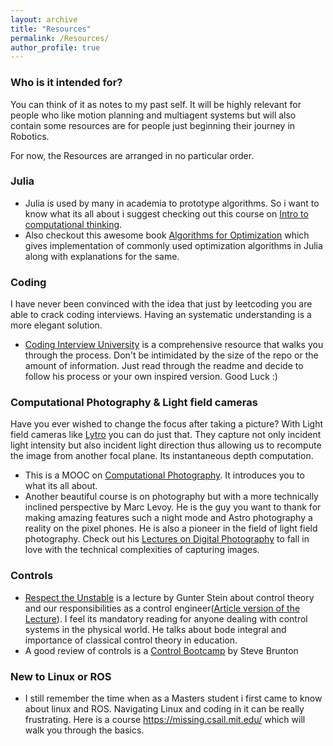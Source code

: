 ```yaml
---
layout: archive
title: "Resources"
permalink: /Resources/
author_profile: true
---
```

### Who is it intended for?
You can think of it as notes to my past self. It will be highly relevant for people who like motion planning and multiagent systems but will also contain some resources are for people just beginning their journey in Robotics.

For now, the Resources are arranged in no particular order.

### Julia 
* Julia is used by many in academia to prototype algorithms. So i want to know what its all about i suggest checking out this course on [Intro to computational thinking](https://computationalthinking.mit.edu/Spring21/).  
* Also checkout this awesome book [Algorithms for Optimization](https://algorithmsbook.com/optimization) which gives implementation of commonly used optimization algorithms in Julia along with explanations for the same.

### Coding
I have never been convinced with the idea that just by leetcoding you are able to crack coding interviews. Having an systematic understanding is a more elegant solution.   
* [Coding Interview University](https://github.com/jwasham/coding-interview-university) is a comprehensive resource that walks you through the process. Don't be intimidated by the size of the repo or the amount of information. Just read through the readme and decide to follow his process or your own inspired version. Good Luck :) 

### Computational Photography & Light field cameras
Have you ever wished to change the focus after taking a picture? With Light field cameras like [Lytro]( https://en.wikipedia.org/wiki/Lytro)  you can do just that. They capture not only incident light intensity but also incident light direction thus allowing us to recompute the image from another focal plane. Its instantaneous depth computation.
* This is a  MOOC on [Computational Photography]( https://www.udacity.com/course/computational-photography--ud955). It introduces you to what its all about.   
* Another beautiful course is on photography but with a more technically inclined perspective by Marc Levoy. He is the guy you want to thank for making amazing features such a night mode and Astro photography a reality on the pixel phones. He is also a pioneer in the field of light field photography. Check out his [Lectures on Digital Photography](https://sites.google.com/site/marclevoylectures/home) to fall in love with the technical complexities of capturing images.

### Controls
* [Respect the Unstable](https://www.youtube.com/watch?v=9Lhu31X94V4&ab_channel=engineeringhistory) is a lecture by Gunter Stein about control theory and our responsibilities as a control engineer([Article version of the Lecture](https://drive.google.com/file/d/1GSehpwxxonx-AkCn5gAO1kyxIM99FuQM/view?usp=sharing)). I feel its mandatory reading for anyone dealing with control systems in the physical world. He talks about bode integral and importance of classical control theory in education.  
* A good review of controls is a [Control Bootcamp]( https://www.youtube.com/watch?v=Pi7l8mMjYVE&list=PLMrJAkhIeNNR20Mz-VpzgfQs5zrYi085m&ab_channel=SteveBrunton) by Steve Brunton

### New to Linux or ROS
* I still remember the time when as a Masters student i first came to know about linux and ROS. Navigating Linux and coding in it can be really frustrating. Here is a course https://missing.csail.mit.edu/ which will walk you through the basics. 